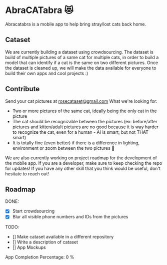 # AbraCATabra 😻

Abracatabra is a mobile app to help bring stray/lost cats back home.

## Cataset

We are currently building a dataset using crowdsourcing. The dataset is build of multiple pictures of a same cat for multiple cats, in order to build a model that can identify if a cat is the same on two different pictures. Once the dataset is cleaned up, we will make the data available for everyone to build their own apps and cool projects :)

## Contribute

Send your cat pictures at rosecataset@gmail.com
What we're looking for:

- Two or more pictures of the same cat, ideally being the only cat in the picture
- The cat should be recognizable between the pictures (ex: before/after pictures and kitten/adult pictures are no good because it is way harder to recognize the cat, even for a human - AI is smart, but not THAT smart)
- It is totally fine (even better) if there is a difference in lighting, environment or zoom between the two pictures 🙂

We are also currently working on project roadmap for the development of the mobile app. If you are a developer, make sure to keep checking the repo for updates! If you have any other skill that you think would be useful, don't hesitate to reach out!

## Roadmap

DONE:
- [x] Start crowdsourcing
- [x] Blur all visible phone numbers and IDs from the pictures

TODO:
- [] Make cataset available in a different repository
- [] Write a description of cataset
- [] App Mockups

App Completion Percentage: 0 %

